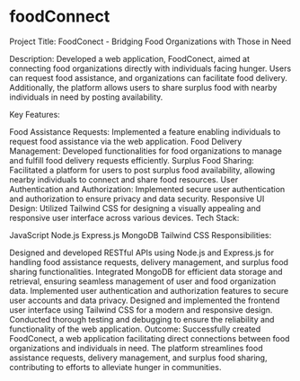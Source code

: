 # foodConnect
Project Title: FoodConect - Bridging Food Organizations with Those in Need

Description:
Developed a web application, FoodConect, aimed at connecting food organizations directly with individuals facing hunger. Users can request food assistance, and organizations can facilitate food delivery. Additionally, the platform allows users to share surplus food with nearby individuals in need by posting availability.

Key Features:

Food Assistance Requests: Implemented a feature enabling individuals to request food assistance via the web application.
Food Delivery Management: Developed functionalities for food organizations to manage and fulfill food delivery requests efficiently.
Surplus Food Sharing: Facilitated a platform for users to post surplus food availability, allowing nearby individuals to connect and share food resources.
User Authentication and Authorization: Implemented secure user authentication and authorization to ensure privacy and data security.
Responsive UI Design: Utilized Tailwind CSS for designing a visually appealing and responsive user interface across various devices.
Tech Stack:

JavaScript
Node.js
Express.js
MongoDB
Tailwind CSS
Responsibilities:

Designed and developed RESTful APIs using Node.js and Express.js for handling food assistance requests, delivery management, and surplus food sharing functionalities.
Integrated MongoDB for efficient data storage and retrieval, ensuring seamless management of user and food organization data.
Implemented user authentication and authorization features to secure user accounts and data privacy.
Designed and implemented the frontend user interface using Tailwind CSS for a modern and responsive design.
Conducted thorough testing and debugging to ensure the reliability and functionality of the web application.
Outcome:
Successfully created FoodConect, a web application facilitating direct connections between food organizations and individuals in need. The platform streamlines food assistance requests, delivery management, and surplus food sharing, contributing to efforts to alleviate hunger in communities.
